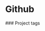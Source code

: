 # Github

<!-- Usamos github y no Jira para todo.
Un mapa mental de dónde está todo -->

### Project tags

<!-- Los tags de GitHub, cuales tenemos y para que sirven cada uno -->